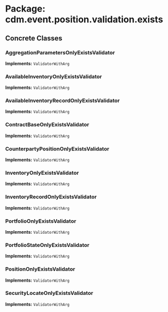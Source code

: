 # Package: cdm.event.position.validation.exists

## Concrete Classes

### AggregationParametersOnlyExistsValidator
**Implements:** `ValidatorWithArg` 

### AvailableInventoryOnlyExistsValidator
**Implements:** `ValidatorWithArg` 

### AvailableInventoryRecordOnlyExistsValidator
**Implements:** `ValidatorWithArg` 

### ContractBaseOnlyExistsValidator
**Implements:** `ValidatorWithArg` 

### CounterpartyPositionOnlyExistsValidator
**Implements:** `ValidatorWithArg` 

### InventoryOnlyExistsValidator
**Implements:** `ValidatorWithArg` 

### InventoryRecordOnlyExistsValidator
**Implements:** `ValidatorWithArg` 

### PortfolioOnlyExistsValidator
**Implements:** `ValidatorWithArg` 

### PortfolioStateOnlyExistsValidator
**Implements:** `ValidatorWithArg` 

### PositionOnlyExistsValidator
**Implements:** `ValidatorWithArg` 

### SecurityLocateOnlyExistsValidator
**Implements:** `ValidatorWithArg` 

